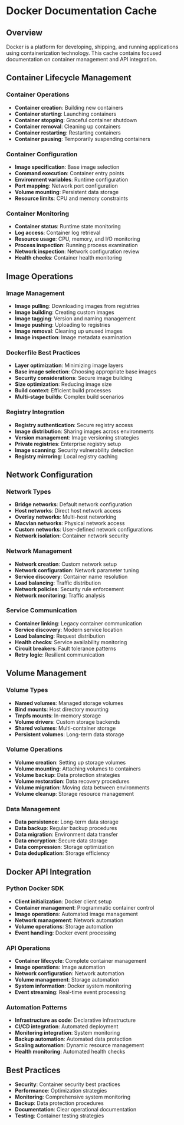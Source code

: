 # Docker Documentation Cache

## Overview
Docker is a platform for developing, shipping, and running applications using containerization technology. This cache contains focused documentation on container management and API integration.

## Container Lifecycle Management

### Container Operations
- **Container creation**: Building new containers
- **Container starting**: Launching containers
- **Container stopping**: Graceful container shutdown
- **Container removal**: Cleaning up containers
- **Container restarting**: Restarting containers
- **Container pausing**: Temporarily suspending containers

### Container Configuration
- **Image specification**: Base image selection
- **Command execution**: Container entry points
- **Environment variables**: Runtime configuration
- **Port mapping**: Network port configuration
- **Volume mounting**: Persistent data storage
- **Resource limits**: CPU and memory constraints

### Container Monitoring
- **Container status**: Runtime state monitoring
- **Log access**: Container log retrieval
- **Resource usage**: CPU, memory, and I/O monitoring
- **Process inspection**: Running process examination
- **Network inspection**: Network configuration review
- **Health checks**: Container health monitoring

## Image Operations

### Image Management
- **Image pulling**: Downloading images from registries
- **Image building**: Creating custom images
- **Image tagging**: Version and naming management
- **Image pushing**: Uploading to registries
- **Image removal**: Cleaning up unused images
- **Image inspection**: Image metadata examination

### Dockerfile Best Practices
- **Layer optimization**: Minimizing image layers
- **Base image selection**: Choosing appropriate base images
- **Security considerations**: Secure image building
- **Size optimization**: Reducing image size
- **Build context**: Efficient build processes
- **Multi-stage builds**: Complex build scenarios

### Registry Integration
- **Registry authentication**: Secure registry access
- **Image distribution**: Sharing images across environments
- **Version management**: Image versioning strategies
- **Private registries**: Enterprise registry setup
- **Image scanning**: Security vulnerability detection
- **Registry mirroring**: Local registry caching

## Network Configuration

### Network Types
- **Bridge networks**: Default network configuration
- **Host networks**: Direct host network access
- **Overlay networks**: Multi-host networking
- **Macvlan networks**: Physical network access
- **Custom networks**: User-defined network configurations
- **Network isolation**: Container network security

### Network Management
- **Network creation**: Custom network setup
- **Network configuration**: Network parameter tuning
- **Service discovery**: Container name resolution
- **Load balancing**: Traffic distribution
- **Network policies**: Security rule enforcement
- **Network monitoring**: Traffic analysis

### Service Communication
- **Container linking**: Legacy container communication
- **Service discovery**: Modern service location
- **Load balancing**: Request distribution
- **Health checks**: Service availability monitoring
- **Circuit breakers**: Fault tolerance patterns
- **Retry logic**: Resilient communication

## Volume Management

### Volume Types
- **Named volumes**: Managed storage volumes
- **Bind mounts**: Host directory mounting
- **Tmpfs mounts**: In-memory storage
- **Volume drivers**: Custom storage backends
- **Shared volumes**: Multi-container storage
- **Persistent volumes**: Long-term data storage

### Volume Operations
- **Volume creation**: Setting up storage volumes
- **Volume mounting**: Attaching volumes to containers
- **Volume backup**: Data protection strategies
- **Volume restoration**: Data recovery procedures
- **Volume migration**: Moving data between environments
- **Volume cleanup**: Storage resource management

### Data Management
- **Data persistence**: Long-term data storage
- **Data backup**: Regular backup procedures
- **Data migration**: Environment data transfer
- **Data encryption**: Secure data storage
- **Data compression**: Storage optimization
- **Data deduplication**: Storage efficiency

## Docker API Integration

### Python Docker SDK
- **Client initialization**: Docker client setup
- **Container management**: Programmatic container control
- **Image operations**: Automated image management
- **Network management**: Network automation
- **Volume operations**: Storage automation
- **Event handling**: Docker event processing

### API Operations
- **Container lifecycle**: Complete container management
- **Image operations**: Image automation
- **Network configuration**: Network automation
- **Volume management**: Storage automation
- **System information**: Docker system monitoring
- **Event streaming**: Real-time event processing

### Automation Patterns
- **Infrastructure as code**: Declarative infrastructure
- **CI/CD integration**: Automated deployment
- **Monitoring integration**: System monitoring
- **Backup automation**: Automated data protection
- **Scaling automation**: Dynamic resource management
- **Health monitoring**: Automated health checks

## Best Practices
- **Security**: Container security best practices
- **Performance**: Optimization strategies
- **Monitoring**: Comprehensive system monitoring
- **Backup**: Data protection procedures
- **Documentation**: Clear operational documentation
- **Testing**: Container testing strategies
